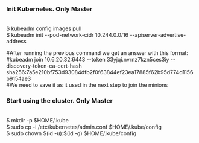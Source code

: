 ### Init Kubernetes. **Only Master**
<br />
$ kubeadm config images pull
<br />
$ kubeadm init   --pod-network-cidr 10.244.0.0/16   --apiserver-advertise-address <IP_MASTER>

#After running the previous command we get an answer with this format:
<br />
#kubeadm join 10.6.20.32:6443 --token 33yjqi.nvrnz7kzn5ces3iy --discovery-token-ca-cert-hash sha256:7a5e210bf753d93084dfb2f0f63844ef23ea17885f62b95d774d1156b9154ae3
<br />
#We need to save it as it used in the next step to join the minions

### Start using the cluster. **Only Master**
<br />
$ mkdir -p $HOME/.kube
<br />
$ sudo cp -i /etc/kubernetes/admin.conf $HOME/.kube/config
<br />
$ sudo chown $(id -u):$(id -g) $HOME/.kube/config

